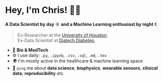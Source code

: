 # Hey, I'm Chris! 👋🏻

#### A Data Scientist by day ☼ and a Machine Learning enthusiast by night ☾

> Ex-Researcher at the [University of Houston](https://cescon.me.uh.edu);  
> Ex-Data Scientist at [Diatech Diabetes](https://diatechdiabetes.com?ref=github-sopechris);  

- 🧬 **Bio & MedTech**  
- ⚙️ I use daily: `.py`, `.ipynb`, `.csv`, `.sql`, `.md`, `.tex`   
- 🌍 I'm mostly active in the healthcare & machine learning space  
- 💬 `ping` me about **data science**, **biophysics**, **wearable sensors**, **clinical data**, **reproducibility** etc.  
